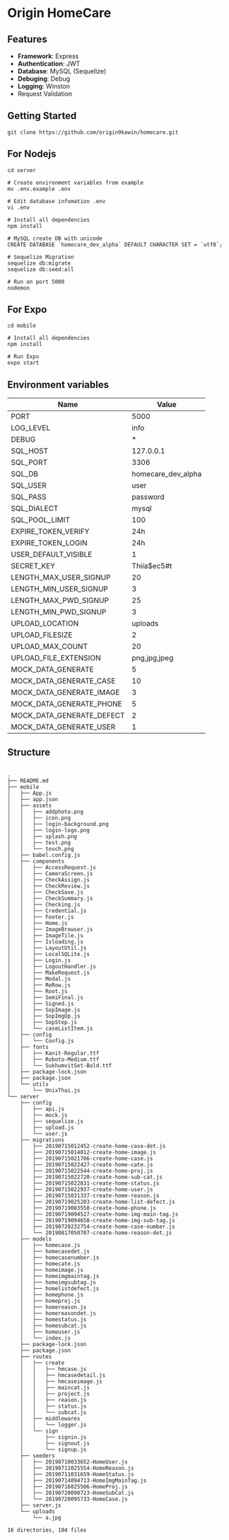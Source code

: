 
# Origin HomeCare


## Features
- **Framework**: Express
- **Authentication**: JWT
- **Database**: MySQL (Sequelize)
- **Debuging**: Debug
- **Logging**: Winston
- Request Validation

## Getting Started
```shell
git clone https://github.com/origin9kawin/homecare.git
```

## For Nodejs
```
cd server

# Create environment variables from example
mv .env.example .env

# Edit database infomation .env
vi .env

# Install all dependencies
npm install

# MySQL create DB with unicode
CREATE DATABASE `homecare_dev_alpha` DEFAULT CHARACTER SET = `utf8`;

# Sequelize Migration
sequelize db:migrate
sequelize db:seed:all

# Run on port 5000
nodemon
```

## For Expo
```
cd mobile

# Install all dependencies
npm install

# Run Expo
expo start
```


## Environment variables

Name | Value
------------ | -------------
PORT|5000
LOG_LEVEL|info
DEBUG|*
SQL_HOST|127.0.0.1
SQL_PORT|3306
SQL_DB|homecare_dev_alpha
SQL_USER|user
SQL_PASS|password
SQL_DIALECT|mysql
SQL_POOL_LIMIT|100
EXPIRE_TOKEN_VERIFY|24h
EXPIRE_TOKEN_LOGIN|24h
USER_DEFAULT_VISIBLE|1
SECRET_KEY|Thi$i$a$ec5#t
LENGTH_MAX_USER_SIGNUP|20
LENGTH_MIN_USER_SIGNUP|3
LENGTH_MAX_PWD_SIGNUP|25
LENGTH_MIN_PWD_SIGNUP|3
UPLOAD_LOCATION|uploads
UPLOAD_FILESIZE|2
UPLOAD_MAX_COUNT|20
UPLOAD_FILE_EXTENSION|png,jpg,jpeg
MOCK_DATA_GENERATE|5
MOCK_DATA_GENERATE_CASE|10
MOCK_DATA_GENERATE_IMAGE|3
MOCK_DATA_GENERATE_PHONE|5
MOCK_DATA_GENERATE_DEFECT|2
MOCK_DATA_GENERATE_USER|1

## Structure

```

.
├── README.md
├── mobile
│   ├── App.js
│   ├── app.json
│   ├── assets
│   │   ├── addphoto.png
│   │   ├── icon.png
│   │   ├── login-background.png
│   │   ├── login-logo.png
│   │   ├── splash.png
│   │   ├── test.png
│   │   └── touch.png
│   ├── babel.config.js
│   ├── components
│   │   ├── AccessRequest.js
│   │   ├── CameraScreen.js
│   │   ├── CheckAssign.js
│   │   ├── CheckReview.js
│   │   ├── CheckSave.js
│   │   ├── CheckSummary.js
│   │   ├── Checking.js
│   │   ├── Credential.js
│   │   ├── Footer.js
│   │   ├── Home.js
│   │   ├── ImageBrowser.js
│   │   ├── ImageTile.js
│   │   ├── Isloading.js
│   │   ├── LayoutUtil.js
│   │   ├── LocalSQLite.js
│   │   ├── Login.js
│   │   ├── LogoutHandler.js
│   │   ├── MakeRequest.js
│   │   ├── Modal.js
│   │   ├── ReRow.js
│   │   ├── Root.js
│   │   ├── SemiFinal.js
│   │   ├── Signed.js
│   │   ├── SopImage.js
│   │   ├── SopImgUp.js
│   │   ├── SopStep.js
│   │   └── caseListItem.js
│   ├── config
│   │   └── Config.js
│   ├── fonts
│   │   ├── Kanit-Regular.ttf
│   │   ├── Roboto-Medium.ttf
│   │   └── SukhumvitSet-Bold.ttf
│   ├── package-lock.json
│   ├── package.json
│   └── utils
│       └── UnixThai.js
└── server
    ├── config
    │   ├── api.js
    │   ├── mock.js
    │   ├── sequelize.js
    │   ├── upload.js
    │   └── user.js
    ├── migrations
    │   ├── 20190715012452-create-home-case-det.js
    │   ├── 20190715014812-create-home-image.js
    │   ├── 20190715021706-create-home-case.js
    │   ├── 20190715022427-create-home-cate.js
    │   ├── 20190715022544-create-home-proj.js
    │   ├── 20190715022720-create-home-sub-cat.js
    │   ├── 20190715022831-create-home-status.js
    │   ├── 20190715022937-create-home-user.js
    │   ├── 20190715031337-create-home-reason.js
    │   ├── 20190719025203-create-home-list-defect.js
    │   ├── 20190719083558-create-home-phone.js
    │   ├── 20190719094527-create-home-img-main-tag.js
    │   ├── 20190719094658-create-home-img-sub-tag.js
    │   ├── 20190720232754-create-home-case-number.js
    │   └── 20190817050707-create-home-reason-det.js
    ├── models
    │   ├── homecase.js
    │   ├── homecasedet.js
    │   ├── homecasenumber.js
    │   ├── homecate.js
    │   ├── homeimage.js
    │   ├── homeimgmaintag.js
    │   ├── homeimgsubtag.js
    │   ├── homelistdefect.js
    │   ├── homephone.js
    │   ├── homeproj.js
    │   ├── homereason.js
    │   ├── homereasondet.js
    │   ├── homestatus.js
    │   ├── homesubcat.js
    │   ├── homeuser.js
    │   └── index.js
    ├── package-lock.json
    ├── package.json
    ├── routes
    │   ├── create
    │   │   ├── hmcase.js
    │   │   ├── hmcasedetail.js
    │   │   ├── hmcaseimage.js
    │   │   ├── maincat.js
    │   │   ├── project.js
    │   │   ├── reason.js
    │   │   ├── status.js
    │   │   └── subcat.js
    │   ├── middlewares
    │   │   └── logger.js
    │   └── sign
    │       ├── signin.js
    │       ├── signout.js
    │       └── signup.js
    ├── seeders
    │   ├── 20190710033652-HomeUser.js
    │   ├── 20190711025554-HomeReason.js
    │   ├── 20190711031659-HomeStatus.js
    │   ├── 20190714094713-HomeImgMainTag.js
    │   ├── 20190716025506-HomeProj.js
    │   ├── 20190720090723-HomeSubCat.js
    │   └── 20190720095733-HomeCase.js
    ├── server.js
    └── uploads
        └── a.jpg

16 directories, 104 files
```
